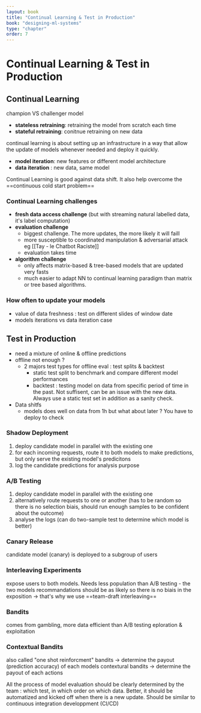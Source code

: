 ```yaml
---
layout: book
title: "Continual Learning & Test in Production"
book: "designing-ml-systems"
type: "chapter"
order: 7
---
```

# Continual Learning & Test in Production
## Continual Learning
champion VS challenger model
- __stateless retraining__: retraining the model from scratch each time
- __stateful retraining__: conitnue retraining on new data

continual learning is about setting up an infrastructure in a way that allow the update of models whenever needed and deploy it quickly.

- __model iteration__: new features or different model architecture
- __data iteration__ : new data, same model

Continual Learning is good against data shift. It also help overcome the ==continuous cold start problem==
### Continual Learning challenges
- __fresh data access challenge__ (but with streaming natural labelled data, it's label computation)
- __evaluation challenge__ 
	- biggest challenge. The more updates, the more likely it will faill
	- more susceptible to coordinated manipulation & adversarial attack  eg [[Tay - le Chatbot Raciste]]
	- evaluation takes time
- __algorithm challenge__
	- only affects matrix-based & tree-based models that are updated very fasts
	- much easier to adapt NN to continual learning paradigm than matrix or tree based algorithms.
### How often to update your models
- value of data freshness : test on different slides of window date
- models iterations vs data iteration case
## Test in Production
- need a mixture of online & offline predictions
- offline not enough ? 
	- 2 majors test types for offline eval : test splits & backtest
		- static test split to benchmark and compare different model performances
		- backtest : testing model on data from specific period of time in the past. Not suffisent, can be an issue with the new data. Always use a static test set in addition as a sanity check.
- Data shitfs
	- models does well on data from 1h but what about later ? You have to deploy to check
### Shadow Deployment
1. deploy candidate model in parallel with the existing one
2. for each incoming requests, route it to both models to make predictions, but only serve the existing model's predicitons
3. log the candidate predictions for analysis purpose
### A/B Testing
1. deploy candidate model in parallel with the existing one
2. alternatively route requests to one or another (has to be random so there is no selection biais, should run enough samples to be confident about the outcome)
3. analyse the logs (can do two-sample test to determine which model is better)
### Canary Release
candidate model (canary) is deployed to a subgroup of users
### Interleaving Experiments
expose users to both models. Needs less population than A/B testing 
	- the two models recommandations should be as likely so there is no biais in the exposition -> that's why we use ==team-draft interleaving==
### Bandits
comes from gambling, more data efficient than A/B testing
eploration & exploitation
### Contextual Bandits
also called "one shot reinforcment"
bandits -> determine the payout (prediction accuracy) of each models
contextural bandits -> determine the payout of each actions

All the process of model evaluation should be clearly determined by the team : which test, in which order on which data. Better, it should be automatized and kicked off when there is a new update. Should be similar to continuous integration developpment (CI/CD)
